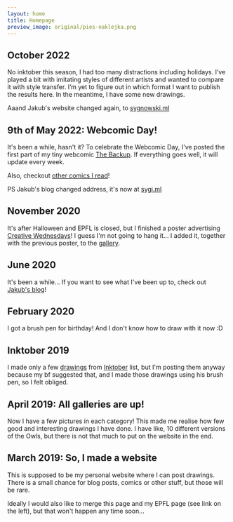 ```yaml
---
layout: home
title: Homepage
preview_image: original/pies-naklejka.png
---
```



## October 2022
No inktober this season, I had too many distractions including holidays. I’ve played a bit with imitating styles of different artists and wanted to compare it with style transfer. I’m yet to figure out in which format I want to publish the results here. In the meantime, I have some new drawings.

Aaand Jakub's website changed again, to [sygnowski.ml](https://sygnowski.ml)

## 9th of May 2022: Webcomic Day!
It's been a while, hasn't it? To celebrate the Webcomic Day, I've posted the first part of my tiny webcomic [The Backup](comic_pages/0.html). If everything goes well, it will update every week.

Also, checkout [other comics I read](favourites.html)!

PS
Jakub's blog changed address, it's now at [sygi.ml](https://sygnowski.ml)

## November 2020
It's after Halloween and EPFL is closed, but I finished a poster advertising
[Creative Wednesdays](https://go.epfl.ch/creative-wednesdays)! I guess I'm not 
going to hang it... I added it, together with the previous poster, to the 
[gallery](digital.html).

## June 2020
It's been a while... If you want to see what I've been up to, check out [Jakub's 
blog](https://sygnowski.ml)!

## February 2020
I got a brush pen for birthday! And I don't know how to draw with it now :D 

## Inktober 2019
I made only a few [drawings](inktober.html) from 
[Inktober](https://inktober.com/rules) list, but I'm posting them
anyway because my bf suggested that, and I made those drawings using his brush 
pen, so I felt obliged. 

## April 2019: All galleries are up!
Now I have a few pictures in each category! This made me realise how few good 
and interesting drawings I have done. I have like, 10 different versions of the 
Owls, but there is not that much to put on the website in the end.

## March 2019: So, I made a website

This is supposed to be my personal website where I can post drawings.
There is a small chance for blog posts, comics or other stuff, 
but those will be rare.

Ideally I would also like to merge this page and my EPFL page (see link on the 
left), but that won't happen any time soon...
